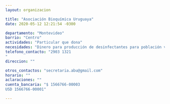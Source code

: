 ```yaml
---
layout: organizacion

title: "Asociación Bioquímica Uruguaya"
date: 2020-05-12 12:21:54 -0300

departamento: "Montevideo"
barrio: "Centro"
actividades: "Particular que dona"
necesidades: "Dinero para producción de desinfectantes para población vulnerable"
telefono_contacto: "2903 1321
"
direccion: ""

otros_contactos: "secretaria.abu@gmail.com"
horario: ""
aclaraciones: ""
cuenta_bancaria: "$ 1566766-00003 
USD 1566766-00001"

---
```


